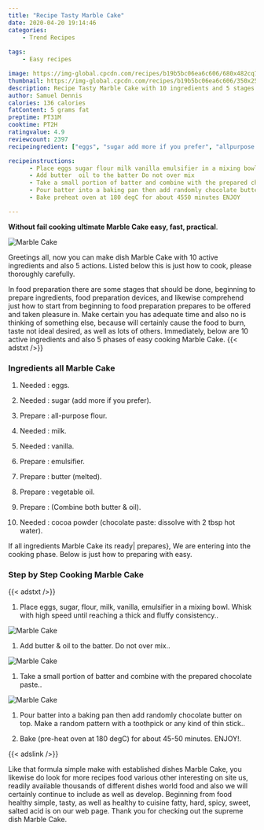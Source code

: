 ```yaml
---
title: "Recipe Tasty Marble Cake"
date: 2020-04-20 19:14:46
categories:
    - Trend Recipes
    
tags:
    - Easy recipes

image: https://img-global.cpcdn.com/recipes/b19b5bc06ea6c606/680x482cq70/marble-cake-recipe-main-photo.jpg
thumbnail: https://img-global.cpcdn.com/recipes/b19b5bc06ea6c606/350x250cq70/marble-cake-recipe-main-photo.jpg
description: Recipe Tasty Marble Cake with 10 ingredients and 5 stages of easy cooking.
author: Samuel Dennis
calories: 136 calories
fatContent: 5 grams fat
preptime: PT31M
cooktime: PT2H
ratingvalue: 4.9
reviewcount: 2397
recipeingredient: ["eggs", "sugar add more if you prefer", "allpurpose flour", "milk", "vanilla", "emulsifier", "butter melted", "vegetable oil", "Combine both butter  oil", "cocoa powder chocolate paste dissolve with 2 tbsp hot water"]

recipeinstructions: 
      - Place eggs sugar flour milk vanilla emulsifier in a mixing bowl Whisk with high speed until reaching a thick and fluffy consistency 
      - Add butter  oil to the batter Do not over mix 
      - Take a small portion of batter and combine with the prepared chocolate paste 
      - Pour batter into a baking pan then add randomly chocolate butter on top Make a random pattern with a toothpick or any kind of thin stick 
      - Bake preheat oven at 180 degC for about 4550 minutes ENJOY

---
```




**Without fail cooking ultimate Marble Cake easy, fast, practical**. 


![Marble Cake](https://img-global.cpcdn.com/recipes/b19b5bc06ea6c606/680x482cq70/marble-cake-recipe-main-photo.jpg "Marble Cake")




Greetings all, now you can make dish Marble Cake with 10 active ingredients and also 5 actions. Listed below this is just how to cook, please thoroughly carefully.

In food preparation there are some stages that should be done, beginning to prepare ingredients, food preparation devices, and likewise comprehend just how to start from beginning to food preparation prepares to be offered and taken pleasure in. Make certain you has adequate time and also no is thinking of something else, because will certainly cause the food to burn, taste not ideal desired, as well as lots of others. Immediately, below are 10 active ingredients and also 5 phases of easy cooking Marble Cake.
{{< adstxt />}}

### Ingredients all Marble Cake


1. Needed  : eggs.

1. Needed  : sugar (add more if you prefer).

1. Prepare  : all-purpose flour.

1. Needed  : milk.

1. Needed  : vanilla.

1. Prepare  : emulsifier.

1. Prepare  : butter (melted).

1. Prepare  : vegetable oil.

1. Prepare  : (Combine both butter &amp; oil).

1. Needed  : cocoa powder (chocolate paste: dissolve with 2 tbsp hot water).



If all ingredients Marble Cake its ready| prepares}, We are entering into the cooking phase. Below is just how to preparing with easy.

### Step by Step Cooking Marble Cake

{{< adstxt />}}


1. Place eggs, sugar, flour, milk, vanilla, emulsifier in a mixing bowl. Whisk with high speed until reaching a thick and fluffy consistency..



![Marble Cake](https://img-global.cpcdn.com/steps/5b8912bbc9f843cd/160x128cq70/marble-cake-recipe-step-1-photo.jpg" "Marble Cake")



1. Add butter &amp; oil to the batter. Do not over mix..



![Marble Cake](https://img-global.cpcdn.com/steps/d055a42762f00dc2/160x128cq70/marble-cake-recipe-step-2-photo.jpg" "Marble Cake")



1. Take a small portion of batter and combine with the prepared chocolate paste..



![Marble Cake](https://img-global.cpcdn.com/steps/b10c90e2352e36bc/160x128cq70/marble-cake-recipe-step-3-photo.jpg" "Marble Cake")



1. Pour batter into a baking pan then add randomly chocolate butter on top. Make a random pattern with a toothpick or any kind of thin stick..



1. Bake (pre-heat oven at 180 degC) for about 45-50 minutes. ENJOY!.





{{< adslink />}}

Like that formula simple make with established dishes Marble Cake, you likewise do look for more recipes food various other interesting on site us, readily available thousands of different dishes world food and also we will certainly continue to include as well as develop. Beginning from food healthy simple, tasty, as well as healthy to cuisine fatty, hard, spicy, sweet, salted acid is on our web page. Thank you for checking out the supreme dish Marble Cake.
